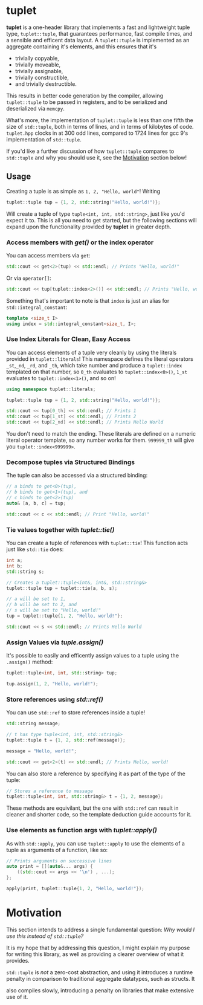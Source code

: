 # tuplet

**tuplet** is a one-header library that implements a fast and lightweight tuple
type, `tuplet::tuple`, that guarantees performance, fast compile times, and a
sensible and efficent data layout. A `tuplet::tuple` is implemented as an
aggregate containing it's elements, and this ensures that it's

- trivially copyable,
- trivially moveable,
- trivially assignable,
- trivially constructible,
- and trivially destructible.

This results in better code generation by the compiler, allowing `tuplet::tuple`
to be passed in registers, and to be serialized and deserialized via `memcpy`.

What's more, the implementation of `tuplet::tuple` is less than one fifth the
size of `std::tuple`, both in terms of lines, and in terms of kilobytes of code.
`tuplet.hpp` clocks in at 300 odd lines, compared to 1724 lines for gcc 9's
implementation of `std::tuple`.

If you'd like a further discussion of how `tuplet::tuple` compares to `std::tuple`
and why you should use it, see the [Motivation](#Motivation) section below!

## Usage

Creating a tuple is as simple as `1, 2, "Hello, world"`! Writing
```cpp
tuplet::tuple tup = {1, 2, std::string("Hello, world!")};
```
Will create a tuple of type `tuple<int, int, std::string>`, just like you'd
expect it to. This is all you need to get started, but the following
sections will expand upon the functionality provided by **tuplet** in greater
depth.

### Access members with *get()* or the index operator

You can access members via `get`:
```cpp
std::cout << get<2>(tup) << std::endl; // Prints "Hello, world!"
```
Or via `operator[]`:
```cpp
std::cout << tup[tuplet::index<2>()] << std::endl; // Prints "Hello, world!"
```

Something that's important to note is that `index` is just an alias for
`std::integral_constant`:

```cpp
template <size_t I>
using index = std::integral_constant<size_t, I>;
```

### Use Index Literals for Clean, Easy Access
You can access elements of a tuple very cleanly by using the literals
provided in `tuplet::literals`! This namespace defines the literal
operators `_st`,`_nd`, `_rd`, and `_th`, which take
number and produce a `tuplet::index` templated on that number,
so `0_th` evaluates to `tuplet::index<0>()`, `1_st` evaluates
to `tuplet::index<1>()`, and so on!

```cpp
using namespace tuplet::literals;

tuplet::tuple tup = {1, 2, std::string("Hello, world!")};

std::cout << tup[0_th] << std::endl; // Prints 1
std::cout << tup[1_st] << std::endl; // Prints 2
std::cout << tup[2_nd] << std::endl; // Prints Hello World
```
You don't need to match the ending. These literals are defined on a
numeric literal operator template, so any number works for them. `999999_th`
will give you `tuplet::index<999999>`.

### Decompose tuples via Structured Bindings

The tuple can also be accessed via a structured binding:
```cpp
// a binds to get<0>(tup),
// b binds to get<1>(tup), and
// c binds to get<2>(tup)
auto& [a, b, c] = tup;

std::cout << c << std::endl; // Print "Hello, world!"
```

### Tie values together with *tuplet::tie()*

You can create a tuple of references with `tuplet::tie`! This function
acts just like `std::tie` does:
```cpp
int a;
int b;
std::string s;

// Creates a tuplet::tuple<int&, int&, std::string&>
tuplet::tuple tup = tuplet::tie(a, b, s);

// a will be set to 1,
// b will be set to 2, and
// s will be set to "Hello, world!"
tup = tuplet::tuple{1, 2, "Hello, world!"};

std::cout << s << std::endl; // Prints Hello World
```

### Assign Values via *tuple.assign()*
It's possible to easily and efficently assign values to a tuple using
the `.assign()` method:
```cpp
tuplet::tuple<int, int, std::string> tup;

tup.assign(1, 2, "Hello, world!");
```

### Store references using *std::ref()*

You can use `std::ref` to store references inside a tuple!
```cpp
std::string message;

// t has type tuple<int, int, std::string&>
tuplet::tuple t = {1, 2, std::ref(message)};

message = "Hello, world!";

std::cout << get<2>(t) << std::endl; // Prints Hello, world!
```
You can also store a reference by specifying it as part of the type
of the tuple:
```cpp
// Stores a reference to message
tuplet::tuple<int, int, std::string&> t = {1, 2, message};
```
These methods are equivilant, but the one with `std::ref` can result
in cleaner and shorter code, so the template deduction guide accounts
for it.

### Use elements as function args with *tuplet::apply()*

As with `std::apply`, you can use `tuplet::apply` to use the elements
of a tuple as arguments of a function, like so:

```cpp
// Prints arguments on successive lines
auto print = [](auto&... args) {
    ((std::cout << args << '\n') , ...);
};

apply(print, tuplet::tuple{1, 2, "Hello, world!"});
```

# Motivation

This section intends to address a single fundamental question: *Why would I use this instead of `std::tuple`?*

It is my hope that by addressing this question, I might explain my purpose for writing this library, as well as providing a clearer overview of what it provides.

`std::tuple` is *not* a zero-cost abstraction, and using it introduces a runtime
penalty in comparison to traditional aggregate datatypes, such as structs. It

also compiles slowly, introducing a penalty on libraries that make extensive use
of it.
